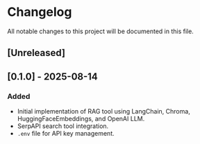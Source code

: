 # Changelog

All notable changes to this project will be documented in this file.

## [Unreleased]

## [0.1.0] - 2025-08-14
### Added
- Initial implementation of RAG tool using LangChain, Chroma, HuggingFaceEmbeddings, and OpenAI LLM.
- SerpAPI search tool integration.
- `.env` file for API key management.
